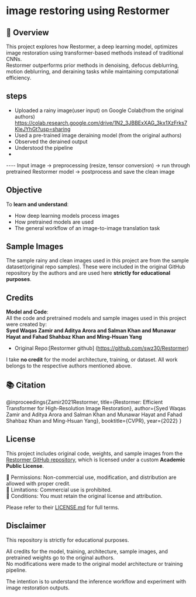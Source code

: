 # image restoring using Restormer

## 📌 Overview
This project explores how Restormer, a deep learning model, optimizes image restoration using transformer-based methods instead of traditional CNNs.  
Restormer outperforms prior methods in denoising, defocus deblurring, motion deblurring, and deraining tasks while maintaining computational efficiency.


## steps
- Uploaded a rainy image(user input) on Google Colab(from the original authors) https://colab.research.google.com/drive/1N2_3JBBExXAG_3kx1XzFrks7KIeJYhGt?usp=sharing
- Used a pre-trained image deraining model (from the original authors)  
- Observed the derained output  
- Understood the pipeline
- 
---- Input image → preprocessing (resize, tensor conversion) → run through pretrained Restormer model → postprocess and save the clean image

##  Objective
To **learn and understand**:
- How deep learning models process images  
- How pretrained models are used  
- The general workflow of an image-to-image translation task

##  Sample Images
The sample rainy and clean images used in this project are from the sample dataset(original repo samples). These were included in the original GitHub repository by the authors and are used here **strictly for educational purposes**.

##  Credits
**Model and Code**:  
All the code and pretrained models and sample images used in this project were created by:  
**Syed Waqas Zamir and Aditya Arora and Salman Khan and Munawar Hayat and Fahad Shahbaz Khan and Ming-Hsuan Yang**
- Original Repo:[Restormer github] (https://github.com/swz30/Restormer)  

I take **no credit** for the model architecture, training, or dataset. All work belongs to the respective authors mentioned above.

## 📚 Citation

@inproceedings{Zamir2021Restormer,
    title={Restormer: Efficient Transformer for High-Resolution Image Restoration}, 
    author={Syed Waqas Zamir and Aditya Arora and Salman Khan and Munawar Hayat 
            and Fahad Shahbaz Khan and Ming-Hsuan Yang},
    booktitle={CVPR},
    year={2022}
}

##  License

This project includes original code, weights, and sample images from the [Restormer GitHub repository](https://github.com/swz30/Restormer), which is licensed under a custom **Academic Public License**.

🔸 Permissions: Non-commercial use, modification, and distribution are allowed with proper credit.  
🔸 Limitations: Commercial use is prohibited.  
🔸 Conditions: You must retain the original license and attribution.

Please refer to their [LICENSE.md](https://github.com/swz30/Restormer/blob/main/LICENSE.md) for full terms.

## Disclaimer
This repository is strictly for educational purposes.  

All credits for the model, training, architecture, sample images, and pretrained weights go to the original authors.  
No modifications were made to the original model architecture or training pipeline.

The intention is to understand the inference workflow and experiment with image restoration outputs.



